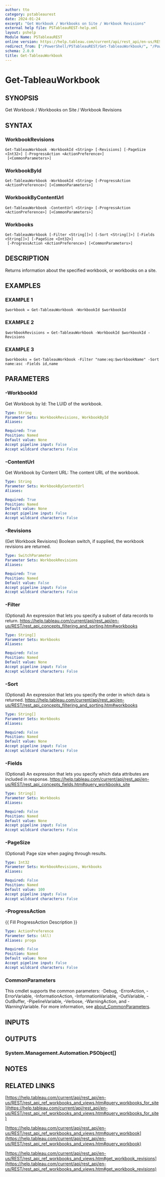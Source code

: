 ```yaml
---
author: tto
category: pstableaurest
date: 2024-01-24
excerpt: "Get Workbook / Workbooks on Site / Workbook Revisions"
external help file: PSTableauREST-help.xml
layout: pshelp
Module Name: PSTableauREST
online version: https://help.tableau.com/current/api/rest_api/en-us/REST/rest_api_ref_workbooks_and_views.htm#query_workbooks_for_site
redirect_from: ["/PowerShell/PSTableauREST/Get-TableauWorkbook/", "/PowerShell/PSTableauREST/get-tableauworkbook/", "/PowerShell/get-tableauworkbook/"]
schema: 2.0.0
title: Get-TableauWorkbook
---
```


# Get-TableauWorkbook

## SYNOPSIS
Get Workbook / Workbooks on Site / Workbook Revisions

## SYNTAX

### WorkbookRevisions
```
Get-TableauWorkbook -WorkbookId <String> [-Revisions] [-PageSize <Int32>] [-ProgressAction <ActionPreference>]
 [<CommonParameters>]
```

### WorkbookById
```
Get-TableauWorkbook -WorkbookId <String> [-ProgressAction <ActionPreference>] [<CommonParameters>]
```

### WorkbookByContentUrl
```
Get-TableauWorkbook -ContentUrl <String> [-ProgressAction <ActionPreference>] [<CommonParameters>]
```

### Workbooks
```
Get-TableauWorkbook [-Filter <String[]>] [-Sort <String[]>] [-Fields <String[]>] [-PageSize <Int32>]
 [-ProgressAction <ActionPreference>] [<CommonParameters>]
```

## DESCRIPTION
Returns information about the specified workbook, or workbooks on a site.

## EXAMPLES

### EXAMPLE 1
```
$workbook = Get-TableauWorkbook -WorkbookId $workbookId
```

### EXAMPLE 2
```
$workbookRevisions = Get-TableauWorkbook -WorkbookId $workbookId -Revisions
```

### EXAMPLE 3
```
$workbooks = Get-TableauWorkbook -Filter "name:eq:$workbookName" -Sort name:asc -Fields id,name
```

## PARAMETERS

### -WorkbookId
Get Workbook by Id: The LUID of the workbook.

```yaml
Type: String
Parameter Sets: WorkbookRevisions, WorkbookById
Aliases:

Required: True
Position: Named
Default value: None
Accept pipeline input: False
Accept wildcard characters: False
```

### -ContentUrl
Get Workbook by Content URL: The content URL of the workbook.

```yaml
Type: String
Parameter Sets: WorkbookByContentUrl
Aliases:

Required: True
Position: Named
Default value: None
Accept pipeline input: False
Accept wildcard characters: False
```

### -Revisions
(Get Workbook Revisions) Boolean switch, if supplied, the workbook revisions are returned.

```yaml
Type: SwitchParameter
Parameter Sets: WorkbookRevisions
Aliases:

Required: True
Position: Named
Default value: False
Accept pipeline input: False
Accept wildcard characters: False
```

### -Filter
(Optional)
An expression that lets you specify a subset of data records to return.
https://help.tableau.com/current/api/rest_api/en-us/REST/rest_api_concepts_filtering_and_sorting.htm#workbooks

```yaml
Type: String[]
Parameter Sets: Workbooks
Aliases:

Required: False
Position: Named
Default value: None
Accept pipeline input: False
Accept wildcard characters: False
```

### -Sort
(Optional)
An expression that lets you specify the order in which data is returned.
https://help.tableau.com/current/api/rest_api/en-us/REST/rest_api_concepts_filtering_and_sorting.htm#workbooks

```yaml
Type: String[]
Parameter Sets: Workbooks
Aliases:

Required: False
Position: Named
Default value: None
Accept pipeline input: False
Accept wildcard characters: False
```

### -Fields
(Optional)
An expression that lets you specify which data attributes are included in response.
https://help.tableau.com/current/api/rest_api/en-us/REST/rest_api_concepts_fields.htm#query_workbooks_site

```yaml
Type: String[]
Parameter Sets: Workbooks
Aliases:

Required: False
Position: Named
Default value: None
Accept pipeline input: False
Accept wildcard characters: False
```

### -PageSize
(Optional) Page size when paging through results.

```yaml
Type: Int32
Parameter Sets: WorkbookRevisions, Workbooks
Aliases:

Required: False
Position: Named
Default value: 100
Accept pipeline input: False
Accept wildcard characters: False
```

### -ProgressAction
{{ Fill ProgressAction Description }}

```yaml
Type: ActionPreference
Parameter Sets: (All)
Aliases: proga

Required: False
Position: Named
Default value: None
Accept pipeline input: False
Accept wildcard characters: False
```

### CommonParameters
This cmdlet supports the common parameters: -Debug, -ErrorAction, -ErrorVariable, -InformationAction, -InformationVariable, -OutVariable, -OutBuffer, -PipelineVariable, -Verbose, -WarningAction, and -WarningVariable. For more information, see [about_CommonParameters](http://go.microsoft.com/fwlink/?LinkID=113216).

## INPUTS

## OUTPUTS

### System.Management.Automation.PSObject[]
## NOTES

## RELATED LINKS

[https://help.tableau.com/current/api/rest_api/en-us/REST/rest_api_ref_workbooks_and_views.htm#query_workbooks_for_site](https://help.tableau.com/current/api/rest_api/en-us/REST/rest_api_ref_workbooks_and_views.htm#query_workbooks_for_site)

[https://help.tableau.com/current/api/rest_api/en-us/REST/rest_api_ref_workbooks_and_views.htm#query_workbook](https://help.tableau.com/current/api/rest_api/en-us/REST/rest_api_ref_workbooks_and_views.htm#query_workbook)

[https://help.tableau.com/current/api/rest_api/en-us/REST/rest_api_ref_workbooks_and_views.htm#get_workbook_revisions](https://help.tableau.com/current/api/rest_api/en-us/REST/rest_api_ref_workbooks_and_views.htm#get_workbook_revisions)

